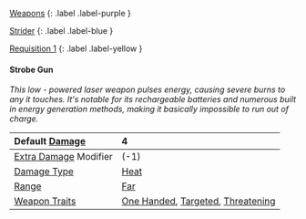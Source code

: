 
[Weapons](Game/Weapons-List)
{: .label .label-purple }

[Strider](Game/Blocks/Strider)
{: .label .label-blue }

[Requisition 1](Game/Deployment#Requisition)
{: .label .label-yellow }
#### Strobe Gun
*This low - powered laser weapon pulses energy, causing severe burns to any it touches. It's notable for its rechargeable batteries and numerous built in energy generation methods, making it basically impossible to run out of charge.*

| Default [Damage](Core/Weapons#Calculating%20Damage)       | 4                                                                                                                             |
| :-------------------------------------------------------- | :---------------------------------------------------------------------------------------------------------------------------- |
| [Extra Damage](Game/Core/Attacks#Extra%20Damage) Modifier | (-1)                                                                                                                          |
| [Damage Type](Core/Weapons#Damage%20Type)                 | [Heat](Game/Core/Injury#Heat)                                                                                                 |
| [Range](Core/Weapons#Range)                               | [Far](Game/Core/Movement#Far)                                                                                                 |
| [Weapon Traits](Core/Weapon-Traits)                       | [One Handed](Game/Core/Blocks/One-Handed), [Targeted](Game/Core/Blocks/Targeted), [Threatening](Game/Core/Blocks/Threatening) |
